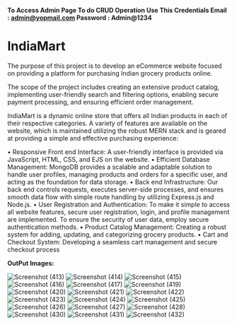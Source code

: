 **To Access Admin Page To do CRUD Operation Use This Credentials
Email : admin@yopmail.com
Password : Admin@1234**

# IndiaMart

The purpose of this project is to develop an eCommerce website focused on providing a platform for purchasing
Indian grocery products online.

The scope of the project includes creating an extensive product catalog, implementing user-friendly search and filtering options, 
enabling secure payment processing, and ensuring efficient order management.

IndiaMart is a dynamic online store that offers all Indian products in each of their respective categories. A
variety of features are available on the website, which is maintained utilizing the robust MERN stack and is
geared at providing a simple and effective purchasing experience:

• Responsive Front end Interface: A user-friendly interface is provided via JavaScript, HTML, CSS,
and EJS on the website.
• Efficient Database Management: MongoDB provides a scalable and adaptable solution to handle user
profiles, managing products and orders for a specific user, and acting as the foundation for data storage.
• Back end Infrastructure: Our back end controls requests, executes server-side processes, and ensures
smooth data flow with simple route handling by utilizing Express.js and Node.js.
• User Registration and Authentication: To make it simple to access all website features, secure user
registration, login, and profile management are implemented. To ensure the security of user data, employ
secure authentication methods.
• Product Catalog Management: Creating a robust system for adding, updating, and categorizing
grocery products.
• Cart and Checkout System: Developing a seamless cart management and secure checkout process

**OutPut Images:**

![Screenshot (413)](https://github.com/pikuvansadia22/IndiaMart/assets/59207394/e5431b1b-7d10-4f37-b1d4-37e78b9a8f25)
![Screenshot (414)](https://github.com/pikuvansadia22/IndiaMart/assets/59207394/57d73fc0-e2d5-4d84-a77e-a7ad397e7294)
![Screenshot (415)](https://github.com/pikuvansadia22/IndiaMart/assets/59207394/16d039b0-e054-4a8b-b50e-e47ecd9c885b)
![Screenshot (416)](https://github.com/pikuvansadia22/IndiaMart/assets/59207394/bc713379-5d16-4375-ba8a-137fc871e514)
![Screenshot (417)](https://github.com/pikuvansadia22/IndiaMart/assets/59207394/3076f7b0-8db0-461f-8aab-c973c838962a)
![Screenshot (419)](https://github.com/pikuvansadia22/IndiaMart/assets/59207394/846d56c0-8ab1-4c62-87c8-b6f692f458a5)
![Screenshot (420)](https://github.com/pikuvansadia22/IndiaMart/assets/59207394/3ec329e5-debe-4847-8a58-c21c44f6af4b)
![Screenshot (421)](https://github.com/pikuvansadia22/IndiaMart/assets/59207394/6dd72dfa-50c3-41b5-a938-40625b2bd38b)
![Screenshot (422)](https://github.com/pikuvansadia22/IndiaMart/assets/59207394/47251143-17cd-4b2f-add4-7270d5051c60)
![Screenshot (423)](https://github.com/pikuvansadia22/IndiaMart/assets/59207394/213adef7-8718-47f1-a6b5-c58a58badc2d)
![Screenshot (424)](https://github.com/pikuvansadia22/IndiaMart/assets/59207394/99a69c69-9d32-426b-af7d-b82a3f70332b)
![Screenshot (425)](https://github.com/pikuvansadia22/IndiaMart/assets/59207394/3a2fb9e2-0f6a-4d1b-b7d8-1b596bb46d41)
![Screenshot (426)](https://github.com/pikuvansadia22/IndiaMart/assets/59207394/89db9639-ec9a-4700-ae3f-70fc626ee07d)
![Screenshot (427)](https://github.com/pikuvansadia22/IndiaMart/assets/59207394/fb60c956-b60c-430f-a112-c4408c951d16)
![Screenshot (428)](https://github.com/pikuvansadia22/IndiaMart/assets/59207394/b1aaf7da-8e1b-4d3a-b20f-29ffbf0c2e5d)
![Screenshot (430)](https://github.com/pikuvansadia22/IndiaMart/assets/59207394/d94ea96e-0f30-4919-b155-5b96e31a70c1)
![Screenshot (431)](https://github.com/pikuvansadia22/IndiaMart/assets/59207394/7b262ed1-ed99-46d3-abbf-bc686e19f7d7)
![Screenshot (432)](https://github.com/pikuvansadia22/IndiaMart/assets/59207394/a77c4c54-7616-4569-880f-26c67f045e1c)
















